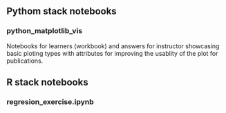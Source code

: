 ## Pythom stack notebooks 

### python_matplotlib_vis

Notebooks for learners (workbook) and answers for instructor showcasing basic ploting types with attributes for improving the usablity of the plot for publications. 


## R stack notebooks
### regresion_exercise.ipynb
